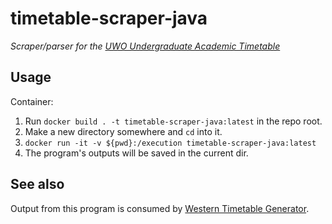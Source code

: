 # timetable-scraper-java

*Scraper/parser for the [UWO Undergraduate Academic Timetable](http://studentservices.uwo.ca/secure/timetables/mastertt/ttindex.cfm)*


## Usage

Container:

1. Run `docker build . -t timetable-scraper-java:latest` in the repo root.
2. Make a new directory somewhere and `cd` into it.
3. `docker run -it -v ${pwd}:/execution timetable-scraper-java:latest`
4. The program's outputs will be saved in the current dir.

## See also

Output from this program is consumed by [Western Timetable Generator](https://github.com/shrumit/Western-Timetable-Maker).
